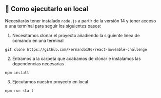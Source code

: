 ## 🚀 Como ejecutarlo en local

Necesitarás tener instalado ``` node.js ``` a partir de la versión 14 y tener acceso a una terminal para seguir los siguientes pasos:
>
1. Necesitamos clonar el proyecto añadiendo la siguiente linea de comando en una terminal
```
git clone https://github.com/Fernando196/react-moveable-challenge
```
>
2. Entramos a la carpeta que acabamos de clonar e instalamos las dependencias necesarias
```
npm install
```
>
3. Ejecutamos nuestro proyecto en local
```
npm run start
```